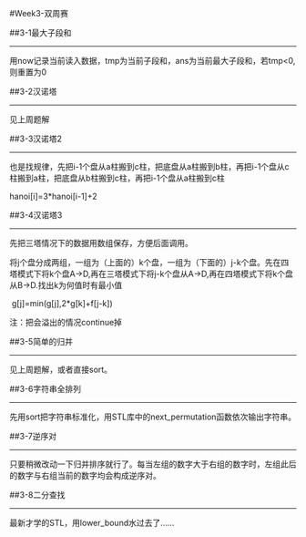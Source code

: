 #Week3-双周赛



##3-1最大子段和

---

用now记录当前读入数据，tmp为当前子段和，ans为当前最大子段和，若tmp<0,则重置为0



##3-2汉诺塔

---

见上周题解



##3-3汉诺塔2

---

也是找规律，先把i-1个盘从a柱搬到c柱，把底盘从a柱搬到b柱，再把i-1个盘从c柱搬到a柱，把底盘从b柱搬到c柱，再把i-1个盘从a柱搬到c柱

hanoi[i]=3*hanoi[i-1]+2



##3-4汉诺塔3

---

先把三塔情况下的数据用数组保存，方便后面调用。

将j个盘分成两组，一组为（上面的）k个盘，一组为（下面的）j-k个盘。先在四塔模式下将k个盘A->D,再在三塔模式下将j-k个盘从A->D,再在四塔模式下将k个盘从B->D.找出k为何值时有最小值

​	g[j]=min(g[j],2*g[k]+f[j-k])

注：把会溢出的情况continue掉



##3-5简单的归并

---

见上周题解，或者直接sort。



##3-6字符串全排列

---

先用sort把字符串标准化，用STL库中的next_permutation函数依次输出字符串。



##3-7逆序对

---

只要稍微改动一下归并排序就行了。每当左组的数字大于右组的数字时，左组此后的数字与右组当前的数字均会构成逆序对。



##3-8二分查找

---

最新才学的STL，用lower_bound水过去了......

